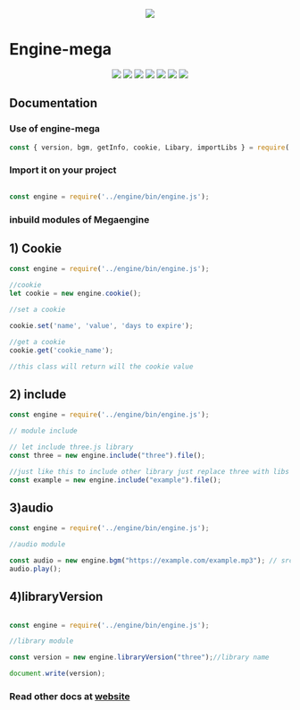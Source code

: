 <p align="center">
  <img src="https://images.hostmessage.info/login_logo/f8e66ecb91ee035df5ae20f0f4eaaa99.jpg">
</p>

# Engine-mega

<p align="center">
<img src="https://img.shields.io/badge/build-passing-brightgreen">
<img src="https://img.shields.io/badge/deployment-passing-brightgreen">
<img src="https://img.shields.io/badge/language-nodejs-red">
<img src="https://img.shields.io/badge/libs-Three.js-yellow">
<img src="https://img.shields.io/badge/libs-Babylon.js-lightblue">
<img src="https://img.shields.io/badge/libs-jquery-blue">
<img src="https://img.shields.io/badge/libs-bootstrap-lightgreen">

</p>

## Documentation

### Use of engine-mega

``` javascript
const { version, bgm, getInfo, cookie, Libary, importLibs } = require('../engine/bin/engine.js');

```
### Import it on your project
``` javascript

const engine = require('../engine/bin/engine.js');

```

### inbuild modules of Megaengine

## 1) Cookie

``` javascript
const engine = require('../engine/bin/engine.js');

//cookie
let cookie = new engine.cookie();

//set a cookie

cookie.set('name', 'value', 'days to expire');

//get a cookie
cookie.get('cookie_name');

//this class will return will the cookie value

```

## 2) include

``` javascript
const engine = require('../engine/bin/engine.js');

// module include

// let include three.js library
const three = new engine.include("three").file();

//just like this to include other library just replace three with libs name
const example = new engine.include("example").file();
```

## 3)audio

``` javascript
const engine = require('../engine/bin/engine.js');

//audio module

const audio = new engine.bgm("https://example.com/example.mp3"); // src of the audio
audio.play();

```

## 4)libraryVersion

``` javascript

const engine = require('../engine/bin/engine.js');

//library module

const version = new engine.libraryVersion("three");//library name

document.write(version);
```
### Read other docs at [website](https://engineme.ga/docs)
